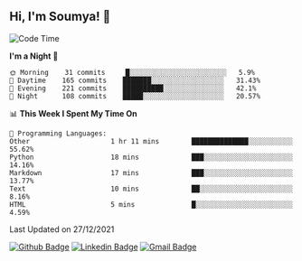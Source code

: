 ## Hi, I'm Soumya! 👋

<!--START_SECTION:waka-->
![Code Time](http://img.shields.io/badge/Code%20Time-293%20hrs%207%20mins-blue)

**I'm a Night 🦉** 

```text
🌞 Morning    31 commits     █░░░░░░░░░░░░░░░░░░░░░░░░   5.9% 
🌆 Daytime    165 commits    ███████░░░░░░░░░░░░░░░░░░   31.43% 
🌃 Evening    221 commits    ██████████░░░░░░░░░░░░░░░   42.1% 
🌙 Night      108 commits    █████░░░░░░░░░░░░░░░░░░░░   20.57%

```


📊 **This Week I Spent My Time On** 

```text
💬 Programming Languages: 
Other                    1 hr 11 mins        ██████████████░░░░░░░░░░░   55.62% 
Python                   18 mins             ███░░░░░░░░░░░░░░░░░░░░░░   14.16% 
Markdown                 17 mins             ███░░░░░░░░░░░░░░░░░░░░░░   13.77% 
Text                     10 mins             ██░░░░░░░░░░░░░░░░░░░░░░░   8.16% 
HTML                     5 mins              █░░░░░░░░░░░░░░░░░░░░░░░░   4.59%

```


 Last Updated on 27/12/2021
<!--END_SECTION:waka-->

[![Github Badge](https://img.shields.io/badge/-rubyruins-grey?style=for-the-badge&logo=github&logoColor=white&link=https://github.com/rubyruins/)](https://www.github.com/rubyruins/) 
[![Linkedin Badge](https://img.shields.io/badge/-Soumya%20Parekh-0072b1?style=for-the-badge&logo=Linkedin&logoColor=white&link=https://www.linkedin.com/in/Soumya-Parekh/)](https://www.linkedin.com/in/Soumya-Parekh/) 
[![Gmail Badge](https://img.shields.io/badge/-soumya.parekh@somaiya.edu-c14438?style=for-the-badge&logo=Gmail&logoColor=white&link=mailto:soumya.parekh@somaiya.edu)](mailto:soumya.parekh@somaiya.edu) 
